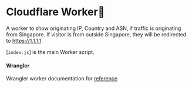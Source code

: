 # Cloudflare Worker👷

A worker to show originating IP, Country and ASN, if traffic is originating from Singapore. 
If visitor is from outside Singapore, they will be redirected to https://1.1.1.1

[`index.js`] is the main Worker script. 

#### Wrangler

Wrangler worker documentation for [reference](https://developers.cloudflare.com/workers/wrangler/)
